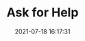 ---
date: 2021-07-18 16:17:31
link:
  source: pocket
  source_url: https://getpocket.com
  text: Ask for Help
  url: https://randsinrepose.com/archives/ask-for-help/
source: pocket
syndicated:
- type: pocket
  url: https://randsinrepose.com/archives/ask-for-help/
- type: mastodon
  url: https://mastodon.technology/users/roytang/statuses/106602511487296188
- type: twitter
  url: https://twitter.com/roytang/status/1416795046913875968/
title: Ask for Help
---